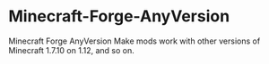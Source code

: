 # Minecraft-Forge-AnyVersion
Minecraft Forge AnyVersion
Make mods work with other versions of Minecraft 1.7.10 on 1.12, and so on.
